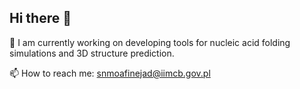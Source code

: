## Hi there 👋
🔭 I am currently working on developing tools for nucleic acid folding simulations and 3D structure prediction.

📫 How to reach me: snmoafinejad@iimcb.gov.pl
<!--
**Naeim-Moafi/Naeim-Moafi** is a ✨ _special_ ✨ repository because its `README.md` (this file) appears on your GitHub profile.

Here are some ideas to get you started:

- 🔭 I’m currently working on ...
- 🌱 I’m currently learning ...
- 👯 I’m looking to collaborate on ...
- 🤔 I’m looking for help with ...
- 💬 Ask me about ...
- 📫 How to reach me: ...
- 😄 Pronouns: ...
- ⚡ Fun fact: ...
-->
